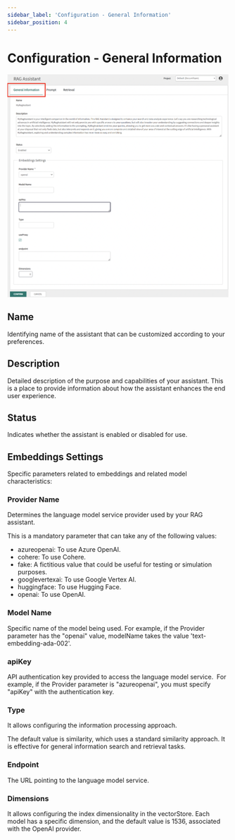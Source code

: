 ```yaml
---
sidebar_label: 'Configuration - General Information'
sidebar_position: 4
---
```

# Configuration - General Information

![image](https://github.com/genexus-books/Saia/blob/25b9adecc75e4453e71780bc32e6ff7f37151de1/saia-docs/assets/images/RAGAssistantsSection3.png?raw=true)

## Name
Identifying name of the assistant that can be customized according to your preferences.

## Description
Detailed description of the purpose and capabilities of your assistant. This is a place to provide information about how the assistant 
enhances the end user experience.

## Status
Indicates whether the assistant is enabled or disabled for use. 

## Embeddings Settings
Specific parameters related to embeddings and related model characteristics:

### Provider Name
 
Determines the language model service provider used by your RAG assistant. 

This is a mandatory parameter that can take any of the following values:

* azureopenai: To use Azure OpenAI.
* cohere: To use Cohere.
* fake: A fictitious value that could be useful for testing or simulation purposes.
* googlevertexai: To use Google Vertex AI.
* huggingface: To use Hugging Face.
* openai: To use OpenAI.

### Model Name

Specific name of the model being used. For example, if the Provider parameter has the "openai" value, modelName takes the value 
'text-embedding-ada-002'.

### apiKey

API authentication key provided to access the language model service.  For example, if the Provider parameter is "azureopenai", you must 
specify "apiKey" with the authentication key.

### Type

It allows configuring the information processing approach. 

The default value is similarity, which uses a standard similarity approach. It is effective for general information search and retrieval tasks.

### Endpoint

The URL pointing to the language model service.

### Dimensions 

It allows configuring the index dimensionality in the vectorStore. Each model has a specific dimension, and the default value is 1536, 
associated with the OpenAI provider.

